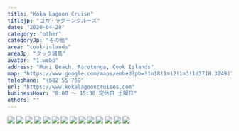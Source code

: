 ```yaml
---
title: "Koka Lagoon Cruise"
titlejp: "コカ・ラグーンクルーズ"
date: "2020-04-28"
category: "other"
categoryJp: "その他"
area: "cook-islands"
areaJp: "クック諸島"
avator: "1.webp"
address: "Muri Beach, Rarotonga, Cook Islands"
map: "https://www.google.com/maps/embed?pb=!1m18!1m12!1m3!1d3718.324917625651!2d-159.73202899999998!3d-21.258602399999997!2m3!1f0!2f0!3f0!3m2!1i1024!2i768!4f13.1!3m3!1m2!1s0x7157d476295f86bb%3A0x22268213763daaac!2sKoka%20Lagoon%20Cruises!5e0!3m2!1sja!2sau!4v1669167764501!5m2!1sja!2sau"
telephone: "+682 55 769"
url: "https://www.kokalagooncruises.com"
businessHour: "8:00 〜 15:30 定休日 土曜日"
others: ""
---
```


![](../images/posts/3/1.webp)
![](../images/posts/3/2.webp)
![](../images/posts/3/3.webp)
![](../images/posts/3/4.webp)
![](../images/posts/3/5.webp)
![](../images/posts/3/6.webp)
![](../images/posts/3/7.webp)
![](../images/posts/3/8.webp)
![](../images/posts/3/9.webp)
![](../images/posts/3/10.webp)
![](../images/posts/3/11.webp)
![](../images/posts/3/12.webp)
![](../images/posts/3/13.webp)
![](../images/posts/3/14.webp)
